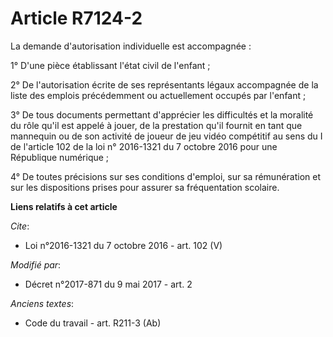 # Article R7124-2

La demande d'autorisation individuelle est accompagnée : 

1° D'une pièce établissant l'état civil de l'enfant ; 

2° De l'autorisation écrite de ses représentants légaux accompagnée de la liste des emplois précédemment ou actuellement
occupés par l'enfant ; 

3° De tous documents permettant d'apprécier les difficultés et la moralité du rôle qu'il est appelé à jouer, de la prestation
qu'il fournit en tant que mannequin ou de son activité de joueur de jeu vidéo compétitif au sens du I de l'article 102 de la
loi n° 2016-1321 du 7 octobre 2016 pour une République numérique ; 

4° De toutes précisions sur ses conditions d'emploi, sur sa rémunération et sur les dispositions prises pour assurer sa
fréquentation scolaire.

**Liens relatifs à cet article**

_Cite_:

  - Loi n°2016-1321 du 7 octobre 2016 - art. 102 (V)

_Modifié par_:

  - Décret n°2017-871 du 9 mai 2017 - art. 2

_Anciens textes_:

  - Code du travail - art. R211-3 (Ab)
